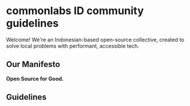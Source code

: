 # commonlabs ID community guidelines

Welcome! We're an Indonesian-based open-source collective, created to solve local problems with performant, accessible tech.

## Our Manifesto

**Open Source for Good.**

## Guidelines

